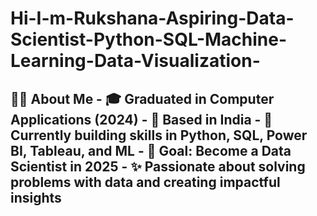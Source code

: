 # Hi-I-m-Rukshana-Aspiring-Data-Scientist-Python-SQL-Machine-Learning-Data-Visualization-
## 👩‍🎓 About Me - 🎓 Graduated in Computer Applications (2024)   - 📍 Based in India   - 🌱 Currently building skills in **Python, SQL, Power BI, Tableau, and ML**   - 🎯 Goal: Become a **Data Scientist in 2025**   - ✨ Passionate about solving problems with data and creating impactful insights

